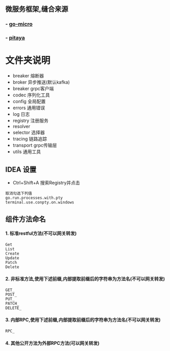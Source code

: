 ## 微服务框架,缝合来源

### - [go-micro](https://github.com/go-micro/go-micro)

### - [pitaya](https://github.com/topfreegames/pitaya)

# 文件夹说明

- breaker 熔断器
- broker 异步推送(默认kafka)
- breaker grpc客户端
- codec 序列化工具
- config 全局配置
- errors 通用错误
- log 日志
- registry 注册服务
- resolver
- selector 选择器
- tracing 链路追踪
- transport grpc传输层
- utils 通用工具

## IDEA 设置

- Ctrl+Shift+A 搜索Registry并点击

```text
取消勾选下列值
go.run.processes.with.pty
terminal.use.conpty.on.windows
```

## 组件方法命名

#### 1. 标准restful方法(不可以网关转发)

```text
Get
List
Create
Update
Patch
Delete
```

#### 2. 非标准方法,使用下述前缀,内部提取前缀后的字符串为方法名(不可以网关转发)

```text
GET_
POST_
PUT_
PATCH_
DELETE_
```

#### 3. 内部RPC,使用下述前缀,内部提取前缀后的字符串为方法名(不可以网关转发)

```text
RPC_
```

#### 4. 其他公开方法为外部RPC方法(可以网关转发)

